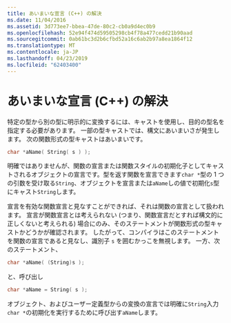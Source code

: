 ```yaml
---
title: あいまいな宣言 (C++) の解決
ms.date: 11/04/2016
ms.assetid: 3d773ee7-bbea-47de-80c2-cb0a9d4ec0b9
ms.openlocfilehash: 52e94f474d59505298cb4f78a477cedd21b90aad
ms.sourcegitcommit: 0ab61bc3d2b6cfbd52a16c6ab2b97a8ea1864f12
ms.translationtype: MT
ms.contentlocale: ja-JP
ms.lasthandoff: 04/23/2019
ms.locfileid: "62403400"
---
```

# <a name="resolving-ambiguous-declarations-c"></a>あいまいな宣言 (C++) の解決

特定の型から別の型に明示的に変換するには、キャストを使用し、目的の型名を指定する必要があります。 一部の型キャストでは、構文にあいまいさが発生します。 次の関数形式の型キャストはあいまいです。

```cpp
char *aName( String( s ) );
```

明確ではありませんが、関数の宣言または関数スタイルの初期化子としてキャストされるオブジェクトの宣言です。型を返す関数を宣言できます`char *`型の 1 つの引数を受け取る`String`、オブジェクトを宣言または`aName`しの値で初期化`s`型にキャスト`String`します。

宣言を有効な関数宣言と見なすことができれば、それは関数の宣言として扱われます。 宣言が関数宣言とは考えられない (つまり、関数宣言だとすれば構文的に正しくないと考えられる) 場合にのみ、そのステートメントが関数形式の型キャストかどうかが確認されます。 したがって、コンパイラはこのステートメントを関数の宣言であると見なし、識別子 `s` を囲むかっこを無視します。 一方、次のステートメント、

```cpp
char *aName( (String)s );
```

と、呼び出し

```cpp
char *aName = String( s );
```

オブジェクト、およびユーザー定義型からの変換の宣言では明確に`String`入力`char *`の初期化を実行するために呼び出す`aName`します。